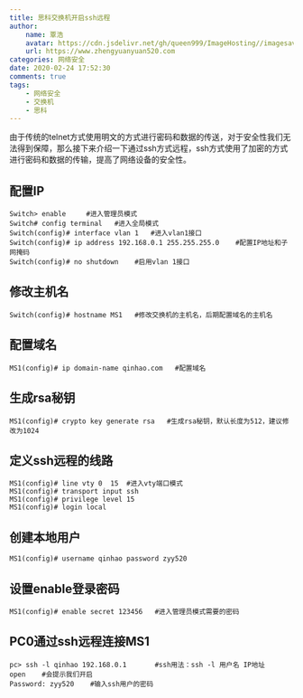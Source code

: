 ```yaml
---
title: 思科交换机开启ssh远程
author:
	name: 覃浩
	avatar: https://cdn.jsdelivr.net/gh/queen999/ImageHosting//imagesavatar.jpg
	url: https://www.zhengyuanyuan520.com
categories: 网络安全
date: 2020-02-24 17:52:30
comments: true
tags:  
	- 网络安全
	- 交换机
	- 思科
---
```


由于传统的telnet方式使用明文的方式进行密码和数据的传送，对于安全性我们无法得到保障，那么接下来介绍一下通过ssh方式远程，ssh方式使用了加密的方式进行密码和数据的传输，提高了网络设备的安全性。
<!-- more -->

## 配置IP

    Switch> enable     #进入管理员模式
    Switch# config terminal   #进入全局模式
    Switch(config)# interface vlan 1   #进入vlan1接口
    Switch(config)# ip address 192.168.0.1 255.255.255.0    #配置IP地址和子网掩码
    Switch(config)# no shutdown    #启用vlan 1接口

## 修改主机名

	Switch(config)# hostname MS1   #修改交换机的主机名，后期配置域名的主机名

## 配置域名

	MS1(config)# ip domain-name qinhao.com   #配置域名

## 生成rsa秘钥

    MS1(config)# crypto key generate rsa   #生成rsa秘钥，默认长度为512，建议修改为1024

## 定义ssh远程的线路

    MS1(config)# line vty 0  15  #进入vty端口模式
    MS1(config)# transport input ssh 
    MS1(config)# privilege level 15
    MS1(config)# login local

## 创建本地用户

    MS1(config)# username qinhao password zyy520

## 设置enable登录密码

    MS1(config)# enable secret 123456   #进入管理员模式需要的密码

## PC0通过ssh远程连接MS1

    pc> ssh -l qinhao 192.168.0.1		#ssh用法：ssh -l 用户名 IP地址
    open	#会提示我们开启
    Password: zyy520	#输入ssh用户的密码
